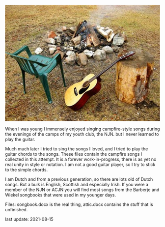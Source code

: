 ![campfire](cover.jpg)

When I was young I immensely enjoyed singing campfire-style songs
during the evenings of the camps of my youth club, the NJN.
but I never learned to play the guitar.

Much much later I tried to sing the songs I loved, and I tried to 
play the guitar chords to the songs.
These files contain the campfire songs I collected in this attempt.
It is a forever work-in-progress, there is as yet no real unity in style or notation.
I am not a good guitar player, so I try to stick to the simple chords.

I am Dutch and from a previous generation, so there are lots old of Dutch songs.
But a bulk is English, Scottish and especially Irish.
If you were a member of the NJN or ACJN you will find most songs from
the Barberje and Wiekel songbooks that were used in my younger days.

Files: songbook.docx is the real thing, 
attic.docx contains the stuff that is unfinished.

last update: 2021-08-15